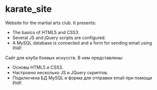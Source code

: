 # karate_site
Website for the martial arts club. It presents: 
- The basics of HTML5 and CSS3.
- Several JS and jQuery scripts are configured.
- A MySQL database is connected and a form for sending email using PHP.

Сайт для клуба боевых искусств. В нем представлены:
- Основы HTML5 и CSS3.
- Настроено несколько JS и JQuery скриптов. 
- Подключена БД MySQL и форма для отправки email при помощи PHP.
